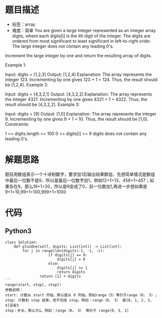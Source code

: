 # 题目描述
- 标签：array
- 难度：简单
You are given a large integer represented as an integer array digits, where each digits[i] is the ith digit of the integer. The digits are ordered from most significant to least significant in left-to-right order. The large integer does not contain any leading 0's.

Increment the large integer by one and return the resulting array of digits.

Example 1:

Input: digits = [1,2,3]
Output: [1,2,4]
Explanation: The array represents the integer 123.
Incrementing by one gives 123 + 1 = 124.
Thus, the result should be [1,2,4].
Example 2:

Input: digits = [4,3,2,1]
Output: [4,3,2,2]
Explanation: The array represents the integer 4321.
Incrementing by one gives 4321 + 1 = 4322.
Thus, the result should be [4,3,2,2].
Example 3:

Input: digits = [9]
Output: [1,0]
Explanation: The array represents the integer 9.
Incrementing by one gives 9 + 1 = 10.
Thus, the result should be [1,0].
Constraints:

1 <= digits.length <= 100
0 <= digits[i] <= 9
digits does not contain any leading 0's.


# 解题思路
题目用数组表示一个十进制数字，要求加1后输出结果数组，先想简单情况是数组中最后一位数不是9，所以是最后一位数字加1，例如12+1=13、456+1=457；如果存在9，那么19+1=20，所以是9变成了0，前一位数加1,再进一步想如果是9+1=10,99+1=100,999+1=1000


# 代码
## Python3
```
class Solution:
    def plusOne(self, digits: List[int]) -> List[int]:
        for j in range(len(digits)-1, -1, -1):
                    if digits[j] == 9:
                        digits[j] = 0
                    else:
                        digits[j] += 1
                        return digits
                return [1] + digits
``` 
range(start, stop[, step])
参数说明：
start: 计数从 start 开始。默认是从 0 开始。例如range（5）等价于range（0， 5）;
stop: 计数到 stop 结束，但不包括 stop。例如：range（0， 5） 是[0, 1, 2, 3, 4]没有5
step：步长，默认为1。例如：range（0， 5） 等价于 range(0, 5, 1)
